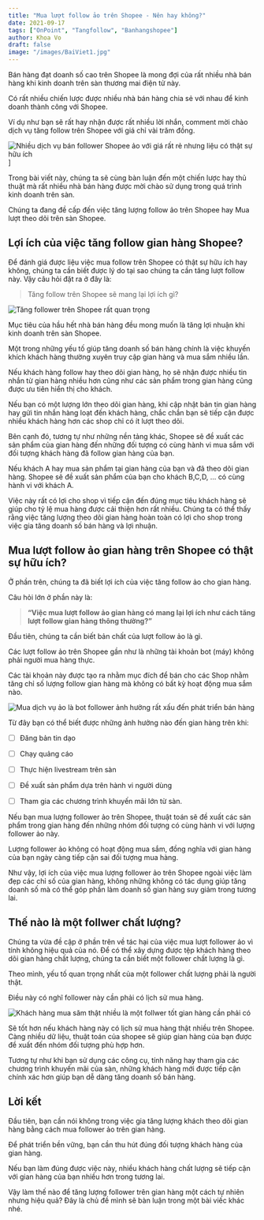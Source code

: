 ```yaml
---
title: "Mua lượt follow ảo trên Shopee - Nên hay không?"
date: 2021-09-17
tags: ["OnPoint", "Tangfollow", "Banhangshopee"]
author: Khoa Vo
draft: false
image: "/images/BaiViet1.jpg"
---
```


Bán hàng đạt doanh số cao trên Shopee là mong đợi của rất nhiều nhà bán hàng khi kinh doanh trên sàn thương mai điện tử này.

Có rất nhiều chiến lược được nhiều nhà bán hàng chia sẻ với nhau để kinh doanh thành công với Shopee.

Ví dụ như bạn sẽ rất hay nhận được rất nhiều lời nhắn, comment mời chào dịch vụ tăng follow trên Shopee với giá chỉ vài trăm đồng.

![Nhiều dịch vụ bán follower Shopee ảo với giá rất rẻ nhưng liệu có thật sự hữu ích](/images/DichVuFollowerShopeeAo.jpg)]

Trong bài viết này, chúng ta sẽ cùng bàn luận đến một chiến lược hay thủ thuật mà rất nhiều nhà bán hàng được mời chào sử dụng trong quá trình kinh doanh trên sàn.

Chúng ta đang đề cấp đến việc tăng lượng follow ảo trên Shopee hay Mua lượt theo dõi trên sàn Shopee.

## Lợi ích của việc tăng follow gian hàng Shopee?

Để đánh giá được liệu việc mua follow trên Shopee có thật sự hữu ích hay không, chúng ta cần biết được lý do tại sao chúng ta cần tăng lượt follow này.
Vậy câu hỏi đặt ra ở đây là:

> Tăng follow trên Shopee sẽ mang lại lợi ích gì?

![Tăng follower trên Shopee rất quan trọng](/images/TangFollowerTrenShopee.jpg)

Mục tiêu của hầu hết nhà bán hàng đều mong muốn là tăng lợi nhuận khi kinh doanh trên sàn Shopee.

Một trong những yếu tố giúp tăng doanh số bán hàng chính là việc khuyến khích khách hàng thường xuyên truy cập gian hàng và mua sắm nhiều lần.

Nếu khách hàng follow hay theo dõi gian hàng, họ sẽ nhận được nhiều tin nhắn từ gian hàng nhiều hơn cũng như các sản phẩm trong gian hàng cũng được ưu tiên hiển thị cho khách.

Nếu bạn có một lượng lớn theo dõi gian hàng, khi cập nhật bản tin gian hàng hay gửi tin nhắn hàng loạt đến khách hàng, chắc chắn bạn sẽ tiếp cận được nhiều khách hàng hơn các shop chỉ có ít lượt theo dõi.

Bên cạnh đó, tương tự như những nền tảng khác, Shopee sẽ đề xuất các sản phẩm của gian hàng đến những đối tượng có cùng hành vi mua sắm với đối tượng khách hàng đã follow gian hàng của bạn.

Nếu khách A hay mua sản phẩm tại gian hàng của bạn và đã theo dõi gian hàng. Shopee sẽ đề xuất sản phẩm của bạn cho khách B,C,D, … có cùng hành vi với khách A.

Việc này rất có lợi cho shop vì tiếp cận đến đúng mục tiêu khách hàng sẽ giúp cho tỷ lệ mua hàng được cải thiện hơn rất nhiều.
Chúng ta có thể thấy rằng việc tăng lượng theo dõi gian hàng hoàn toàn có lợi cho shop trong việc gia tăng doanh số bán hàng và lợi nhuận.

## Mua lượt follow ảo gian hàng trên Shopee có thật sự hữu ích?

Ở phần trên, chúng ta đã biết lợi ích của việc tăng follow ảo cho gian hàng.

Câu hỏi lớn ở phần này là:

> **“Việc mua lượt follow ảo gian hàng có mang lại lợi ích như cách tăng lượt follow gian hàng thông thường?”**

Đầu tiên, chúng ta cần biết bản chất của lượt follow ảo là gì.

Các lượt follow ảo trên Shopee gần như là những tài khoản bot (máy) không phải người mua hàng thực.

Các tài khoản này được tạo ra nhằm mục đích để bán cho các Shop nhằm tăng chỉ số lượng follow gian hàng mà không có bất kỳ hoạt động mua sắm nào.

![Mua dịch vụ ảo là bot follower ảnh hưởng rất xấu đến phát triển bán hàng](/images/FollowAo.jpg)



Từ đây bạn có thể biết được những ảnh hưởng nào đến gian hàng trên khi:

- [ ] Đăng bản tin dạo
- [ ] Chạy quảng cáo
- [ ] Thực hiện livestream trên sàn
- [ ] Đề xuất sản phẩm dựa trên hành vi người dùng
- [ ] Tham gia các chương trình khuyến mãi lớn từ sàn.



Nếu bạn mua lượng follower ảo trên Shopee, thuật toán sẽ đề xuất các sản phẩm trong gian hàng đến những nhóm đối tượng có cùng hành vi với lượng follower ảo này.

Lượng follower ảo không có hoạt động mua sắm, đồng nghĩa với gian hàng của bạn ngày càng tiếp cận sai đối tượng mua hàng.

Như vậy, lợi ích của việc mua lượng follower ảo trên Shopee ngoài việc làm đẹp các chỉ số của gian hàng, không những không có tác dụng giúp tăng doanh số mà có thể góp phần làm doanh số gian hàng suy giảm trong tương lai.

## Thế nào là một follwer chất lượng?

Chúng ta vừa đề cập ở phần trên về tác hại của việc mua lượt follower ảo vì tính không hiệu quả của nó.
Để có thể xây dựng được tệp khách hàng theo dõi gian hàng chất lượng, chúng ta cần biết một follower chất lượng là gì.

Theo mình, yếu tố quan trọng nhất của một follower chất lượng phải là người thật.

Điều này có nghĩ follower này cần phải có lịch sử mua hàng. 

![Khách hàng mua săm thật nhiều là một follwer tốt gian hàng cần phải có](/images/KhachMuaSamOnLine.jpg)

Sẽ tốt hơn nếu khách hàng này có lịch sử mua hàng thật nhiều trên Shopee. Càng nhiều dữ liệu, thuật toán của shopee sẽ giúp gian hàng của bạn được đề xuất đến nhóm đối tượng phù hợp hơn.

Tương tự như khi bạn sử dụng các công cụ, tính năng hay tham gia các chương trình khuyến mãi của sàn, những khách hàng mới được tiếp cận chính xác hơn giúp bạn dễ dàng tăng doanh số bán hàng.

## Lời kết

Đầu tiên, bạn cần nói không trong việc gia tăng lượng khách theo dõi gian hàng bằng cách mua follower ảo trên gian hàng.

Để phát triển bền vững, bạn cần thu hút đúng đối tượng khách hàng của gian hàng. 

Nếu bạn làm đúng được việc này, nhiều khách hàng chất lượng sẽ tiếp cận với gian hàng của bạn nhiều hơn trong tương lai.

Vậy làm thế nào để tăng lượng follower trên gian hàng một cách tự nhiên nhưng hiệu quả? Đây là chủ đề mình sẽ bàn luận trong một bài viếc khác nhé.
